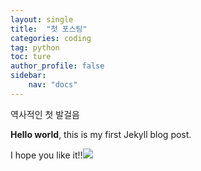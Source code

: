 ```yaml
---
layout: single
title:  "첫 포스팅"
categories: coding
tag: python
toc: ture
author_profile: false
sidebar:
    nav: "docs"
---
```


역사적인 첫 발걸음

**Hello world**, this is my first Jekyll blog post.

I hope you like it!!![](../../images/Pastedimage20240713012934.png)